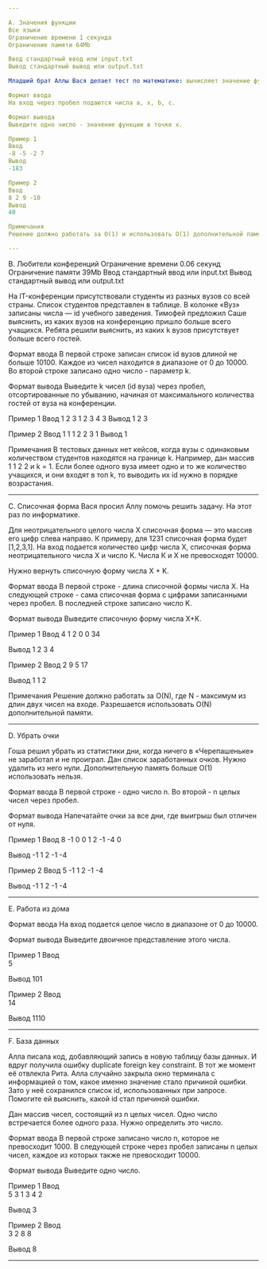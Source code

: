 ```yaml
---

A. Значения функции
Все языки
Ограничение времени 1 секунда
Ограничение памяти 64Mb

Ввод стандартный ввод или input.txt
Вывод стандартный вывод или output.txt

Младший брат Аллы Вася делает тест по математике: вычисляет значение функций в различных точках. Стоит отличная погода, и друзья зовут Васю гулять. Но мама разрешила мальчику пойти на улицу только после того, как он закончит тест. К сожалению, Вася пока не умеет программировать. Зато Алла умеет. Она решила помочь брату и написала код функции y = ax2 + bx + c. И вы напишите.

Формат ввода
На вход через пробел подаются числа a, x, b, c.

Формат вывода
Выведите одно число - значение функции в точке x.

Пример 1
Ввод
-8 -5 -2 7
Вывод
-183

Пример 2
Ввод
8 2 9 -10
Вывод
40

Примечания
Решение должно работать за O(1) и использовать O(1) дополнительной памяти.

---
```


B. Любители конференций
Ограничение времени 0.06 секунд
Ограничение памяти 39Mb
Ввод стандартный ввод или input.txt
Вывод стандартный вывод или output.txt

На IT-конференции присутствовали студенты из разных вузов со всей страны. Список студентов представлен в таблице. В колонке «‎Вуз» записаны числа — id учебного заведения.
Тимофей предложил Саше выяснить, из каких вузов на конференцию пришло больше всего учащихся. Ребята решили выяснить, из каких k вузов присутствует больше всего гостей.

Формат ввода
В первой строке записан список id вузов длиной не больше 10100. Каждое из чисел находится в диапазоне от 0 до 10000. Во второй строке записано одно число - параметр k.

Формат вывода
Выведите k чисел (id вуза) через пробел, отсортированные по убыванию, начиная от максимального количества гостей от вуза на конференции.

Пример 1
Ввод
1 2 3 1 2 3 4
3
Вывод
1 2 3

Пример 2
Ввод
1 1 1 2 2 3
1
Вывод
1

Примечания
В тестовых данных нет кейсов, когда вузы с одинаковым количеством студентов находятся на границе k. Например, дан массив 1 1 2 2 и k = 1. Если более одного вуза имеет одно и то же количество учащихся, и они входят в топ k, то выводить их id нужно в порядке возрастания.

---

C. Списочная форма
Вася просил Аллу помочь решить задачу. На этот раз по информатике.

Для неотрицательного целого числа X списочная форма — это массив его цифр слева направо. К примеру, для 1231 списочная форма будет [1,2,3,1]. На вход подается количество цифр числа Х, списочная форма неотрицательного числа Х и число K. Числа К и Х не превосходят 10000.

Нужно вернуть списочную форму числа X + K.

Формат ввода
В первой строке - длина списочной формы числа X. На следующей строке - сама списочная форма с цифрами записанными через пробел. В последней строке записано число K.

Формат вывода
Выведите списочную форму числа X+K.

Пример 1
Ввод
4
1 2 0 0
34

Вывод
1 2 3 4

Пример 2
Ввод
2
9 5
17

Вывод
1 1 2

Примечания
Решение должно работать за O(N), где N - максимум из длин двух чисел на входе. Разрешается использовать O(N) дополнительной памяти.

---

D. Убрать очки

Гоша решил убрать из статистики дни, когда ничего в «‎Черепашеньке» не заработал и не проиграл. Дан список заработанных очков. Нужно удалить из него нули. Дополнительную память больше O(1) использовать нельзя.

Формат ввода
В первой строке - одно число n. Во второй - n целых чисел через пробел.

Формат вывода
Напечатайте очки за все дни, где выигрыш был отличен от нуля.

Пример 1
Ввод
8
-1 0 0 1 2 -1 -4 0

Вывод
-1 1 2 -1 -4

Пример 2
Ввод
5
-1 1 2 -1 -4

Вывод
-1 1 2 -1 -4

---

E. Работа из дома

Формат ввода
На вход подается целое число в диапазоне от 0 до 10000.

Формат вывода
Выведите двоичное представление этого числа.

Пример 1
Ввод	
5

Вывод
101

Пример 2
Ввод	
14

Вывод
1110

---
F. База данных

Алла писала код, добавляющий запись в новую таблицу базы данных. И вдруг получила ошибку duplicate foreign key constraint. В тот же момент её отвлекла Рита. Алла случайно закрыла окно терминала с информацией о том, какое именно значение стало причиной ошибки. Зато у неё сохранился список id, использованных при запросе. Помогите ей выяснить, какой id стал причиной ошибки.

Дан массив чисел, состоящий  из n целых чисел. Одно число встречается более одного раза. Нужно определить это число.

Формат ввода
В первой строке записано число n, которое не превосходит 1000. В следующей строке через пробел записаны n целых чисел, каждое из которых также не превосходит 10000.

Формат вывода
Выведите одно число.

Пример 1
Ввод	
5
3 1 3 4 2

Вывод
3


Пример 2
Ввод	
3
2 8 8

Вывод
8

---